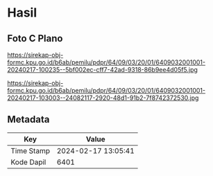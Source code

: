 # Hasil

## Foto C Plano

https://sirekap-obj-formc.kpu.go.id/b6ab/pemilu/pdpr/64/09/03/20/01/6409032001001-20240217-100235--5bf002ec-cff7-42ad-9318-86b9ee4d05f5.jpg

https://sirekap-obj-formc.kpu.go.id/b6ab/pemilu/pdpr/64/09/03/20/01/6409032001001-20240217-103003--24082117-2920-48d1-91b2-7f8742372530.jpg


## Metadata

| Key        | Value               |
| ---------- | ------------------- |
| Time Stamp | 2024-02-17 13:05:41 |
| Kode Dapil | 6401                |



